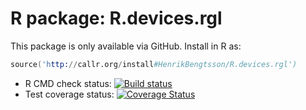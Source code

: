 # R package: R.devices.rgl

This package is only available via GitHub.  Install in R as:

```s
source('http://callr.org/install#HenrikBengtsson/R.devices.rgl')
```


* R CMD check status: <a
  href="https://travis-ci.org/HenrikBengtsson/R.devices.rgl"><img
  src="https://travis-ci.org/HenrikBengtsson/R.devices.rgl.svg?branch=master"
  alt="Build status"></a>
* Test coverage status: <a
  href='https://coveralls.io/r/HenrikBengtsson/R.devices.rgl?branch=develop'><img
  src='https://coveralls.io/repos/HenrikBengtsson/R.devices.rgl/badge.png?branch=develop'
  alt='Coverage Status' /></a>
